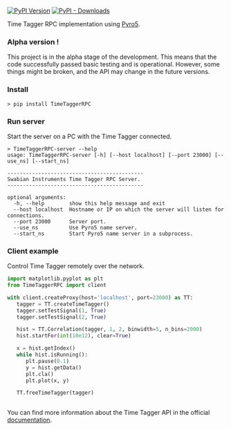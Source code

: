 [![PyPI Version](https://img.shields.io/pypi/v/TimeTaggerRPC.svg "PyPi Version")](https://pypi.org/project/TimeTaggerRPC/)
[![PyPI - Downloads](https://img.shields.io/pypi/dm/TimeTaggerRPC "PyPI Downloads")](https://pypi.org/project/TimeTaggerRPC/)



Time Tagger RPC implementation using [Pyro5](https://pypi.org/project/Pyro5/).


### Alpha version !
This project is in the alpha stage of the development. This means that the code 
successfully passed basic testing and is operational. 
However, some things might be broken, and the API may change in the future versions.


### Install

```
> pip install TimeTaggerRPC
```

### Run server
Start the server on a PC with the Time Tagger connected.

```
> TimeTaggerRPC-server --help
usage: TimeTaggerRPC-server [-h] [--host localhost] [--port 23000] [--use_ns] [--start_ns]

--------------------------------------------
Swabian Instruments Time Tagger RPC Server.
--------------------------------------------

optional arguments:
  -h, --help        show this help message and exit
  --host localhost  Hostname or IP on which the server will listen for connections.
  --port 23000      Server port.
  --use_ns          Use Pyro5 name server.
  --start_ns        Start Pyro5 name server in a subprocess.
```


### Client example
Control Time Tagger remotely over the network.


```python
import matplotlib.pyplot as plt
from TimeTaggerRPC import client

with client.createProxy(host='localhost', port=23000) as TT:
   tagger = TT.createTimeTagger()
   tagger.setTestSignal(1, True)
   tagger.setTestSignal(2, True)

   hist = TT.Correlation(tagger, 1, 2, binwidth=5, n_bins=2000)
   hist.startFor(int(10e12), clear=True)

   x = hist.getIndex()
   while hist.isRunning():
      plt.pause(0.1)
      y = hist.getData()
      plt.cla()
      plt.plot(x, y)

   TT.freeTimeTagger(tagger)
   
```

You can find more information about the Time Tagger API in the official
[documentation](https://www.swabianinstruments.com/static/documentation/TimeTagger/index.html).
